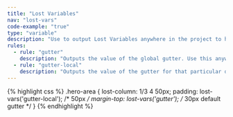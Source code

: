 ```yaml
---
title: "Lost Variables"
nav: "lost-vars"
code-example: "true"
type: "variable"
description: "Use to output Lost Variables anywhere in the project to help consistency and readability."
rules:
  - rule: "gutter"
    description: "Outputs the value of the global gutter. Use this anywhere in your project."
  - rule: "gutter-local"
    description: "Outputs the value of the gutter for that particular declaration."
---
```


{% highlight css %}
.hero-area {
  lost-column: 1/3 4 50px;
  padding: lost-vars('gutter-local'); /* 50px */
  margin-top: lost-vars('gutter'); /* 30px default gutter */
}
{% endhighlight %}
